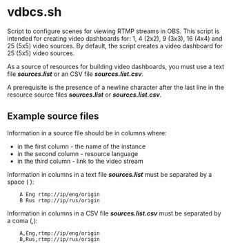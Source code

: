 # vdbcs.sh
Script to configure scenes for viewing RTMP streams in OBS. This script is intended for creating video dashboards for: 1, 4 (2x2), 9 (3x3), 16 (4x4) and 25 (5x5) video sources. By default, the
script creates a video dashboard for 25 (5x5) video sources.

As a source of resources for building video dashboards, you must use a text file ***sources.list*** or an CSV file ***sources.list.csv***.

A prerequisite is the presence of a newline character after the last line in the resource source files ***sources.list*** or ***sources.list.csv***.
## Example source files
Information in a source file should be in columns where:
* in the first column - the name of the instance
* in the second column - resource language
* in the third column - link to the video stream

Information in columns in a text file ***sources.list*** must be separated by a space ( ):
```text
    A Eng rtmp://ip/eng/origin
    B Rus rtmp://ip/rus/origin
```

Information in columns in a CSV file ***sources.list.csv*** must be separated by a coma (,):
```text
    A,Eng,rtmp://ip/eng/origin
    B,Rus,rtmp://ip/rus/origin
```